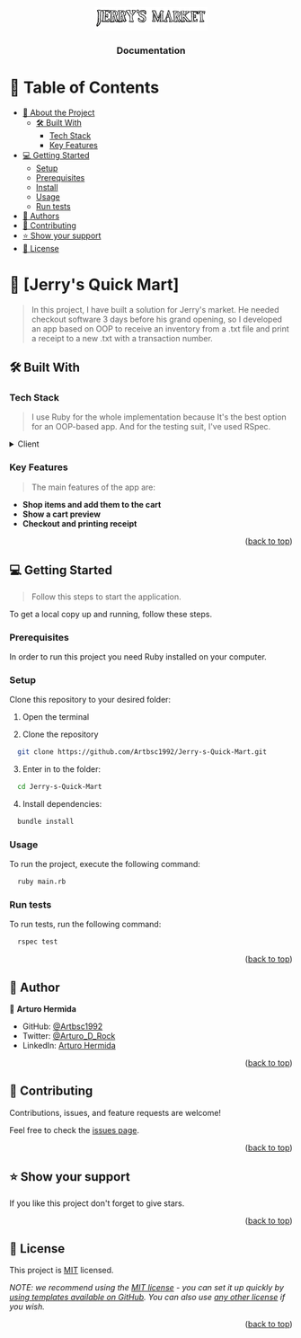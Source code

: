 <a name="readme-top"></a>

<!--
HOW TO USE:
This is an example of how you may give instructions on setting up your project locally.

Modify this file to match your project and remove sections that don't apply.

REQUIRED SECTIONS:
- Table of Contents
- About the Project
  - Built With
  - Live Demo
- Getting Started
- Authors
- Future Features
- Contributing
- Show your support
- Acknowledgements
- License

After you're finished please remove all the comments and instructions!
-->

<div align="center">
  <!-- You are encouraged to replace this logo with your own! Otherwise you can also remove it. -->
  <img src="murple_logo.jpeg
  " alt="logo" width="200"  height="auto" />
  <br/>

  <h3><b>Documentation</b></h3>

</div>

<!-- TABLE OF CONTENTS -->

# 📗 Table of Contents

- [📖 About the Project](#about-project)
  - [🛠 Built With](#built-with)
    - [Tech Stack](#tech-stack)
    - [Key Features](#key-features)
- [💻 Getting Started](#getting-started)
  - [Setup](#setup)
  - [Prerequisites](#prerequisites)
  - [Install](#install)
  - [Usage](#usage)
  - [Run tests](#run-tests)
- [👥 Authors](#authors)
- [🤝 Contributing](#contributing)
- [⭐️ Show your support](#support)
- [📝 License](#license)

<!-- PROJECT DESCRIPTION -->

# 📖 [Jerry's Quick Mart] <a name="about-project"></a>

> In this project, I have built a solution for Jerry's market. He needed checkout software 3 days before his grand opening, so I developed an app based on OOP to receive an inventory from a .txt file and print a receipt to a new .txt with a transaction number.


## 🛠 Built With <a name="built-with"></a>

### Tech Stack <a name="tech-stack"></a>

> I use Ruby for the whole implementation because It's the best option for an OOP-based app. And for the testing suit, I've used RSpec.

<details>
  <summary>Client</summary>
  <ul>
    <li><a href="https://www.ruby-lang.org">Ruby</a></li>
  </ul>
</details>

<!-- Features -->

### Key Features <a name="key-features"></a>

> The main features of the app are:

- **Shop items and add them to the cart**
- **Show a cart preview**
- **Checkout and printing receipt**

<p align="right">(<a href="#readme-top">back to top</a>)</p>

<!-- GETTING STARTED -->

## 💻 Getting Started <a name="getting-started"></a>

> Follow this steps to start the application.

To get a local copy up and running, follow these steps.

### Prerequisites

In order to run this project you need Ruby installed on your computer.


<!--
Example command:

```sh
 gem install rails
```
 -->

### Setup

Clone this repository to your desired folder:
1. Open the terminal

2. Clone the repository

```bash
  git clone https://github.com/Artbsc1992/Jerry-s-Quick-Mart.git
```
3. Enter in to the folder:
```bash
  cd Jerry-s-Quick-Mart
```

4. Install dependencies:
```bash
  bundle install
```



### Usage

To run the project, execute the following command:

```sh
  ruby main.rb
```

### Run tests

To run tests, run the following command:

```bash
  rspec test
```


<p align="right">(<a href="#readme-top">back to top</a>)</p>

<!-- AUTHOR -->

## 👥 Author <a name="authors"></a>


👤 **Arturo Hermida**

- GitHub: [@Artbsc1992](https://github.com/Artbsc1992)
- Twitter: [@Arturo_D_Rock](https://twitter.com/Arturo_D_Rock)
- LinkedIn: [Arturo Hermida](https://www.linkedin.com/in/arturo-hermida29/)


<p align="right">(<a href="#readme-top">back to top</a>)</p>


<!-- CONTRIBUTING -->

## 🤝 Contributing <a name="contributing"></a>

Contributions, issues, and feature requests are welcome!

Feel free to check the [issues page](../../issues/).

<p align="right">(<a href="#readme-top">back to top</a>)</p>

<!-- SUPPORT -->

## ⭐️ Show your support <a name="support"></a>

If you like this project don't forget to give stars.

<p align="right">(<a href="#readme-top">back to top</a>)</p>


<!-- LICENSE -->

## 📝 License <a name="license"></a>

This project is [MIT](./LICENSE) licensed.

_NOTE: we recommend using the [MIT license](https://choosealicense.com/licenses/mit/) - you can set it up quickly by [using templates available on GitHub](https://docs.github.com/en/communities/setting-up-your-project-for-healthy-contributions/adding-a-license-to-a-repository). You can also use [any other license](https://choosealicense.com/licenses/) if you wish._

<p align="right">(<a href="#readme-top">back to top</a>)</p>
